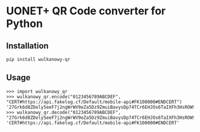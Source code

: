 # UONET+ QR Code converter for Python

## Installation

```
pip install wulkanowy-qr
```

## Usage

```pycon
>>> import wulkanowy_qr
>>> wulkanowy_qr.encode("0123456789ABCDEF", "CERT#https://api.fakelog.cf/Default/mobile-api#FK100000#ENDCERT")
'27Grk6d8ZDely5eeF7j2ngWrWV9eZa5Dz9ZmuiBavysDp74TCr6EHJOs6TaIXFh3HsROWSM11pv3cPvRGSi7Nw=='
>>> wulkanowy_qr.decode("0123456789ABCDEF", "27Grk6d8ZDely5eeF7j2ngWrWV9eZa5Dz9ZmuiBavysDp74TCr6EHJOs6TaIXFh3HsROWSM11pv3cPvRGSi7Nw==")
'CERT#https://api.fakelog.cf/Default/mobile-api#FK100000#ENDCERT'
```
